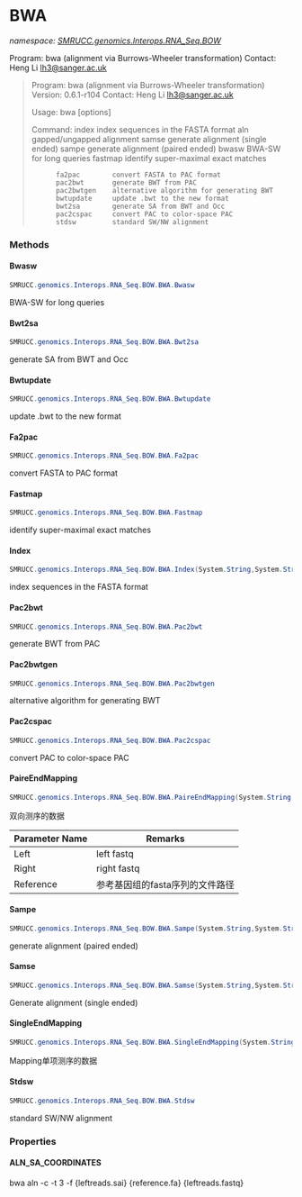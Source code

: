 ﻿# BWA
_namespace: [SMRUCC.genomics.Interops.RNA_Seq.BOW](./index.md)_

Program: bwa (alignment via Burrows-Wheeler transformation)
 Contact: Heng Li <lh3@sanger.ac.uk>

> 
>  
>  Program: bwa (alignment via Burrows-Wheeler transformation)
>  Version: 0.6.1-r104
>  Contact: Heng Li <lh3@sanger.ac.uk>
>  
>  Usage:   bwa <command> [options]
>  
>  Command: index         index sequences in the FASTA format
>           aln           gapped/ungapped alignment
>           samse         generate alignment (single ended)
>           sampe         generate alignment (paired ended)
>           bwasw         BWA-SW for long queries
>           fastmap       identify super-maximal exact matches
>  
>           fa2pac        convert FASTA to PAC format
>           pac2bwt       generate BWT from PAC
>           pac2bwtgen    alternative algorithm for generating BWT
>           bwtupdate     update .bwt to the new format
>           bwt2sa        generate SA from BWT and Occ
>           pac2cspac     convert PAC to color-space PAC
>           stdsw         standard SW/NW alignment
>  
>  


### Methods

#### Bwasw
```csharp
SMRUCC.genomics.Interops.RNA_Seq.BOW.BWA.Bwasw
```
BWA-SW for long queries

#### Bwt2sa
```csharp
SMRUCC.genomics.Interops.RNA_Seq.BOW.BWA.Bwt2sa
```
generate SA from BWT and Occ

#### Bwtupdate
```csharp
SMRUCC.genomics.Interops.RNA_Seq.BOW.BWA.Bwtupdate
```
update .bwt to the new format

#### Fa2pac
```csharp
SMRUCC.genomics.Interops.RNA_Seq.BOW.BWA.Fa2pac
```
convert FASTA to PAC format

#### Fastmap
```csharp
SMRUCC.genomics.Interops.RNA_Seq.BOW.BWA.Fastmap
```
identify super-maximal exact matches

#### Index
```csharp
SMRUCC.genomics.Interops.RNA_Seq.BOW.BWA.Index(System.String,System.String)
```
index sequences in the FASTA format

#### Pac2bwt
```csharp
SMRUCC.genomics.Interops.RNA_Seq.BOW.BWA.Pac2bwt
```
generate BWT from PAC

#### Pac2bwtgen
```csharp
SMRUCC.genomics.Interops.RNA_Seq.BOW.BWA.Pac2bwtgen
```
alternative algorithm for generating BWT

#### Pac2cspac
```csharp
SMRUCC.genomics.Interops.RNA_Seq.BOW.BWA.Pac2cspac
```
convert PAC to color-space PAC

#### PaireEndMapping
```csharp
SMRUCC.genomics.Interops.RNA_Seq.BOW.BWA.PaireEndMapping(System.String,System.String,System.String,System.String)
```
双向测序的数据

|Parameter Name|Remarks|
|--------------|-------|
|Left|left fastq|
|Right|right fastq|
|Reference|参考基因组的fasta序列的文件路径|


#### Sampe
```csharp
SMRUCC.genomics.Interops.RNA_Seq.BOW.BWA.Sampe(System.String,System.String,System.String,System.String,System.String,System.String)
```
generate alignment (paired ended)

#### Samse
```csharp
SMRUCC.genomics.Interops.RNA_Seq.BOW.BWA.Samse(System.String,System.String,System.String,System.String)
```
Generate alignment (single ended)

#### SingleEndMapping
```csharp
SMRUCC.genomics.Interops.RNA_Seq.BOW.BWA.SingleEndMapping(System.String,System.String,System.String)
```
Mapping单项测序的数据

#### Stdsw
```csharp
SMRUCC.genomics.Interops.RNA_Seq.BOW.BWA.Stdsw
```
standard SW/NW alignment


### Properties

#### ALN_SA_COORDINATES
bwa aln -c -t 3 -f {leftreads.sai} {reference.fa} {leftreads.fastq}
